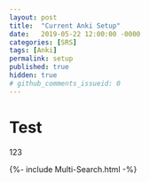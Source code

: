 ```yaml
---
layout: post
title:  "Current Anki Setup"
date:   2019-05-22 12:00:00 -0000
categories: [SRS]
tags: [Anki]
permalink: setup
published: true
hidden: true
# github_comments_issueid: 0
---
```


# Test

123

{%- include Multi-Search.html -%}